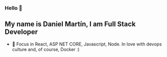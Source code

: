 ### Hello 👋
## My name is Daniel Martín, I am Full Stack Developer
- 🔭 Focus in React, ASP NET CORE, Javascript, Node. In love with devops culture and, of course, Docker :)


<!-- ![Screenshot](img/img.jpg | width=100)
![](https://github.com/dmartin8/dmartin8/blob/main/img/img.jpg | width=100)
<!--
**dmartin8/dmartin8** is a ✨ _special_ ✨ repository because its `README.md` (this file) appears on your GitHub profile.

Here are some ideas to get you started:

- 🔭 I’m currently working on ...
- 🌱 I’m currently learning ...
- 👯 I’m looking to collaborate on ...
- 🤔 I’m looking for help with ...
- 💬 Ask me about ...
- 📫 How to reach me: ...
- 😄 Pronouns: ...
- ⚡ Fun fact: ...
-->

